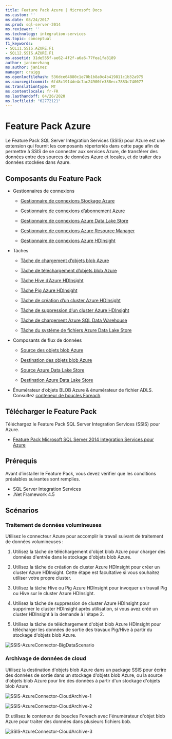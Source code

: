 ```yaml
---
title: Feature Pack Azure | Microsoft Docs
ms.custom: ''
ms.date: 08/24/2017
ms.prod: sql-server-2014
ms.reviewer: ''
ms.technology: integration-services
ms.topic: conceptual
f1_keywords:
- SQL11.SSIS.AZURE.F1
- SQL12.SSIS.AZURE.F1
ms.assetid: 31de555f-ae62-4f2f-a6a6-77fea1fa8189
author: janinezhang
ms.author: janinez
manager: craigg
ms.openlocfilehash: 536dce64880c1e70b1b8a0c4b419811c1b32a975
ms.sourcegitcommit: 6fd8c1914de4c7ac24900fe388ecc7883c740077
ms.translationtype: MT
ms.contentlocale: fr-FR
ms.lasthandoff: 04/26/2020
ms.locfileid: "62772121"
---
```

# <a name="azure-feature-pack"></a>Feature Pack Azure
Le Feature Pack SQL Server Integration Services (SSIS) pour Azure est une extension qui fournit les composants répertoriés dans cette page afin de permettre à SSIS de se connecter aux services Azure, de transférer des données entre des sources de données Azure et locales, et de traiter des données stockées dans Azure.

## <a name="components-in-the-feature-pack"></a>Composants du Feature Pack
  
-   Gestionnaires de connexions  
  
    -   [Gestionnaire de connexions Stockage Azure](connection-manager/azure-storage-connection-manager.md)  
  
    -   [Gestionnaire de connexions d’abonnement Azure](connection-manager/azure-subscription-connection-manager.md)  
    
    -   [Gestionnaire de connexions Azure Data Lake Store](../../2014/integration-services/azure-data-lake-store-connection-manager.md)
    
    -   [Gestionnaire de connexions Azure Resource Manager](../../2014/integration-services/azure-resource-manager-connection-manager.md)
    
    -   [Gestionnaire de connexions Azure HDInsight](../../2014/integration-services/azure-hdinsight-connection-manager.md)
  
-   Tâches  
  
    -   [Tâche de chargement d’objets blob Azure](control-flow/azure-blob-upload-task.md)  
  
    -   [Tâche de téléchargement d’objets blob Azure](control-flow/azure-blob-download-task.md)  
  
    -   [Tâche Hive d’Azure HDInsight](control-flow/azure-hdinsight-hive-task.md)  
  
    -   [Tâche Pig Azure HDInsight](https://msdn.microsoft.com/library/mt146781(v=sql.120).aspx)
  
    -   [Tâche de création d’un cluster Azure HDInsight](control-flow/azure-hdinsight-create-cluster-task.md)  
  
    -   [Tâche de suppression d’un cluster Azure HDInsight](control-flow/azure-hdinsight-delete-cluster-task.md)
    
    -   [Tâche de chargement Azure SQL Data Warehouse](../../2014/integration-services/azure-sql-dw-upload-task.md)    
    
    -   [Tâche du système de fichiers Azure Data Lake Store](control-flow/file-system-task.md)    
  
-   Composants de flux de données  
  
    -   [Source des objets blob Azure](https://msdn.microsoft.com/library/mt146775(v=sql.120).aspx)  
  
    -   [Destination des objets blob Azure](data-flow/azure-blob-destination.md)  
    
    -   [Source Azure Data Lake Store](../../2014/integration-services/azure-data-lake-store-source.md)
    
    -   [Destination Azure Data Lake Store](../../2014/integration-services/azure-data-lake-store-destination.md)
  
-   Énumérateur d’objets BLOB Azure & énumérateur de fichier ADLS. Consultez [conteneur de boucles Foreach](control-flow/foreach-loop-container.md).  
  
 
## <a name="download-the-feature-pack"></a>Télécharger le Feature Pack  
Téléchargez le Feature Pack SQL Server Integration Services (SSIS) pour Azure.  
  
-   [Feature Pack Microsoft SQL Server 2014 Integration Services pour Azure](https://www.microsoft.com/download/details.aspx?id=47366)  

## <a name="prerequisites"></a>Prérequis  
Avant d’installer le Feature Pack, vous devez vérifier que les conditions préalables suivantes sont remplies.  
  
-   SQL Server Integration Services  
-   .Net Framework 4.5  
  
## <a name="scenarios"></a>Scénarios  
  
### <a name="big-data-processing"></a>Traitement de données volumineuses  
 Utilisez le connecteur Azure pour accomplir le travail suivant de traitement de données volumineuses :  
  
1.  Utilisez la tâche de téléchargement d'objet blob Azure pour charger des données d'entrée dans le stockage d'objets blob Azure.  
  
2.  Utilisez la tâche de création de cluster Azure HDInsight pour créer un cluster Azure HDInsight. Cette étape est facultative si vous souhaitez utiliser votre propre cluster.  
  
3.  Utilisez la tâche Hive ou Pig Azure HDInsight pour invoquer un travail Pig ou Hive sur le cluster Azure HDInsight.  
  
4.  Utilisez la tâche de suppression de cluster Azure HDInsight pour supprimer le cluster HDInsight après utilisation, si vous avez créé un cluster HDInsight à la demande à l'étape 2.  
  
5.  Utilisez la tâche de téléchargement d'objet blob Azure HDInsight pour télécharger les données de sortie des travaux Pig/Hive à partir du stockage d'objets blob Azure.  
  
 ![SSIS-AzureConnector-BigDataScenario](media/ssis-azureconnector-bigdatascenario.png "SSIS-AzureConnector-BigDataScenario")  
  
### <a name="cloud-data-archiving"></a>Archivage de données de cloud  
 Utilisez la destination d'objets blob Azure dans un package SSIS pour écrire des données de sortie dans un stockage d'objets blob Azure, ou la source d'objets blob Azure pour lire des données à partir d'un stockage d'objets blob Azure.  
  
 ![SSIS-AzureConnector-CloudArchive-1](media/ssis-azureconnector-cloudarchive-1.png "SSIS-AzureConnector-CloudArchive-1")  
  
 ![SSIS-AzureConnector-CloudArchive-2](media/ssis-azureconnector-cloudarchive-2.png "SSIS-AzureConnector-CloudArchive-2")  
  
 Et utilisez le conteneur de boucles Foreach avec l'énumérateur d'objet blob Azure pour traiter des données dans plusieurs fichiers bob.  
  
 ![SSIS-AzureConnector-CloudArchive-3](media/ssis-azureconnector-cloudarchive-3.png "SSIS-AzureConnector-CloudArchive-3")  
  
  
